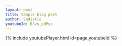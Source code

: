 ```yaml
---
layout: post
title: Sample blog post
author: Sadistic
youtubeId: B3vs_p0Pyc
---
```


{% include youtubePlayer.html id=page.youtubeId %}